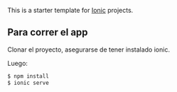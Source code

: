 This is a starter template for [Ionic](http://ionicframework.com/docs/) projects.

## Para correr el app

Clonar el proyecto, asegurarse de tener instalado ionic.

Luego:

```bash
$ npm install
$ ionic serve
```


